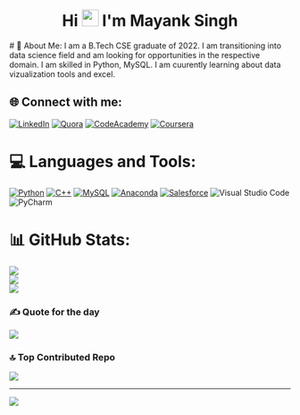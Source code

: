 <h1 align="center">Hi <img src="https://raw.githubusercontent.com/iampavangandhi/iampavangandhi/master/gifs/Hi.gif" width="30px"> I'm Mayank Singh</h1>
# 💫 About Me:
I am a B.Tech CSE graduate of 2022. I am transitioning into data science field and am looking for opportunities in the respective domain. I am skilled in Python, MySQL. I am cuurently learning about data vizualization tools and excel.


## 🌐 Connect with me:
[![LinkedIn](https://img.shields.io/badge/LinkedIn-0077B5?style=for-the-badge&logo=linkedin&logoColor=white)](https://linkedin.com/in/mayank-singh-a71110156/) [![Quora](https://img.shields.io/badge/Quora-%23B92B27.svg?&style=for-the-badge&logo=Quora&logoColor=white)](https://quora.com/profile/Mayank-Singh-580) [![CodeAcademy](https://img.shields.io/badge/Codecademy-FFF0E5?style=for-the-badge&logo=codecademy&logoColor=303347)](https://www.codecademy.com/profiles/mayanksingh0405) [![Coursera](https://img.shields.io/badge/Coursera-0056D2?style=for-the-badge&logo=Coursera&logoColor=white)](https://www.coursera.org/user/073fbef4eea04a7ce70cd0b31d9662e3) 

# 💻 Languages and Tools:
[![Python](https://img.shields.io/badge/python-3670A0?style=for-the-badge&logo=python&logoColor=ffdd54)](https://www.python.org/) [![C++](https://img.shields.io/badge/c++-%2300599C.svg?style=for-the-badge&logo=c%2B%2B&logoColor=white)](https://isocpp.org/) [![MySQL](https://img.shields.io/badge/mysql-%2300f.svg?style=for-the-badge&logo=mysql&logoColor=white)](https://www.mysql.com/) [![Anaconda](https://img.shields.io/badge/Anaconda-%2344A833.svg?style=for-the-badge&logo=anaconda&logoColor=white)](https://www.anaconda.com/) [![Salesforce](https://img.shields.io/badge/Salesforce-00A1E0?style=for-the-badge&logo=Salesforce&logoColor=white)](https://trailblazer.me/id/msingh1371) ![Visual Studio Code](https://img.shields.io/badge/Visual_Studio_Code-0078D4?style=for-the-badge&logo=visual%20studio%20code&logoColor=white) 
![PyCharm](https://img.shields.io/badge/PyCharm-000000.svg?&style=for-the-badge&logo=PyCharm&logoColor=white) 

# 📊 GitHub Stats:
![](https://github-readme-stats.vercel.app/api?username=mayank0405&theme=dark&hide_border=false&include_all_commits=false&count_private=false)<br/>
![](https://github-readme-streak-stats.herokuapp.com/?user=mayank0405&theme=dark&hide_border=false)<br/>
![](https://github-readme-stats.vercel.app/api/top-langs/?username=mayank0405&theme=dark&hide_border=false&include_all_commits=false&count_private=false&layout=compact)

### ✍️ Quote for the day
![](https://quotes-github-readme.vercel.app/api?type=horizontal&theme=radical)

### 🔝 Top Contributed Repo
![](https://github-contributor-stats.vercel.app/api?username=mayank0405&limit=5&theme=apprentice&combine_all_yearly_contributions=true)

---
[![](https://visitcount.itsvg.in/api?id=mayank0405&icon=0&color=0)](https://visitcount.itsvg.in)

<!-- Proudly created with GPRM ( https://gprm.itsvg.in ) -->

<!--
**mayank0405/mayank0405** is a ✨ _special_ ✨ repository because its `README.md` (this file) appears on your GitHub profile.

Here are some ideas to get you started:

- 🔭 I’m currently working on ...
- 🌱 I’m currently learning ...
- 👯 I’m looking to collaborate on ...
- 🤔 I’m looking for help with ...
- 💬 Ask me about ...
- 📫 How to reach me: ...
- 😄 Pronouns: ...
- ⚡ Fun fact: ...
-->
